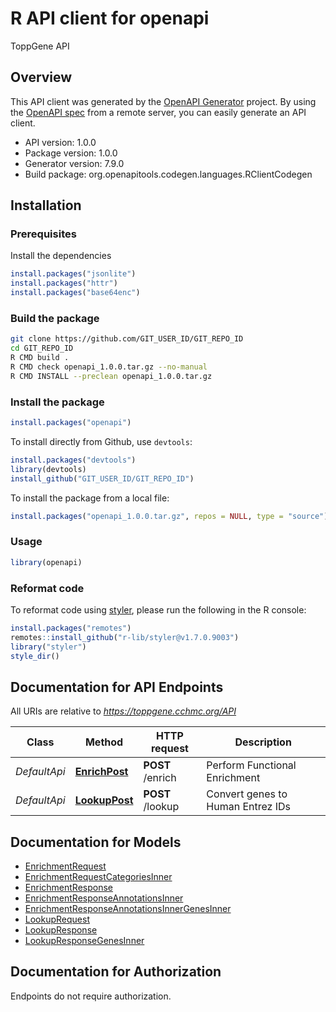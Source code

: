 # R API client for openapi

ToppGene API

## Overview
This API client was generated by the [OpenAPI Generator](https://openapi-generator.tech) project. By using the [OpenAPI spec](https://openapis.org) from a remote server, you can easily generate an API client.

- API version: 1.0.0
- Package version: 1.0.0
- Generator version: 7.9.0
- Build package: org.openapitools.codegen.languages.RClientCodegen

## Installation

### Prerequisites

Install the dependencies

```R
install.packages("jsonlite")
install.packages("httr")
install.packages("base64enc")
```

### Build the package

```sh
git clone https://github.com/GIT_USER_ID/GIT_REPO_ID
cd GIT_REPO_ID
R CMD build .
R CMD check openapi_1.0.0.tar.gz --no-manual
R CMD INSTALL --preclean openapi_1.0.0.tar.gz
```

### Install the package

```R
install.packages("openapi")
```

To install directly from Github, use `devtools`:
```R
install.packages("devtools")
library(devtools)
install_github("GIT_USER_ID/GIT_REPO_ID")
```

To install the package from a local file:
```R
install.packages("openapi_1.0.0.tar.gz", repos = NULL, type = "source")
```

### Usage

```R
library(openapi)
```

### Reformat code

To reformat code using [styler](https://styler.r-lib.org/index.html), please run the following in the R console:

```R
install.packages("remotes")
remotes::install_github("r-lib/styler@v1.7.0.9003")
library("styler")
style_dir()
```

## Documentation for API Endpoints

All URIs are relative to *https://toppgene.cchmc.org/API*

Class | Method | HTTP request | Description
------------ | ------------- | ------------- | -------------
*DefaultApi* | [**EnrichPost**](docs/DefaultApi.md#EnrichPost) | **POST** /enrich | Perform Functional Enrichment
*DefaultApi* | [**LookupPost**](docs/DefaultApi.md#LookupPost) | **POST** /lookup | Convert genes to Human Entrez IDs


## Documentation for Models

 - [EnrichmentRequest](docs/EnrichmentRequest.md)
 - [EnrichmentRequestCategoriesInner](docs/EnrichmentRequestCategoriesInner.md)
 - [EnrichmentResponse](docs/EnrichmentResponse.md)
 - [EnrichmentResponseAnnotationsInner](docs/EnrichmentResponseAnnotationsInner.md)
 - [EnrichmentResponseAnnotationsInnerGenesInner](docs/EnrichmentResponseAnnotationsInnerGenesInner.md)
 - [LookupRequest](docs/LookupRequest.md)
 - [LookupResponse](docs/LookupResponse.md)
 - [LookupResponseGenesInner](docs/LookupResponseGenesInner.md)


## Documentation for Authorization

Endpoints do not require authorization.


